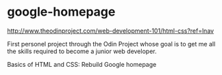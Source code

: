 # google-homepage

http://www.theodinproject.com/web-development-101/html-css?ref=lnav

First personel project through the Odin Project whose goal is to get me all the skills required to become a junior web developer.

Basics of HTML and CSS:
Rebuild Google homepage